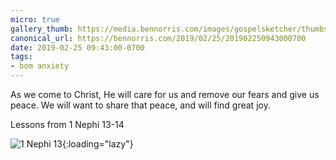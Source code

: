 ```yaml
---
micro: true
gallery_thumb: https://media.bennorris.com/images/gospelsketcher/thumbs/1-nephi-13-04.jpg
canonical_url: https://bennorris.com/2019/02/25/201902250943000700
date: 2019-02-25 09:43:00-0700
tags:
- bom anxiety
---
```


As we come to Christ, He will care for us and remove our fears and give us peace. We will want to share that peace, and will find great joy.

Lessons from 1 Nephi 13-14

![1 Nephi 13](https://media.bennorris.com/images/gospelsketcher/bom-anxiety-study/1-nephi-13-04.jpg){:loading="lazy"}